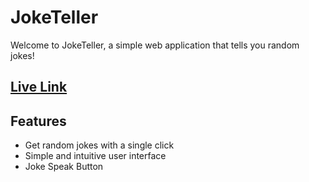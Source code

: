 # JokeTeller

Welcome to JokeTeller, a simple web application that tells you random jokes!

## [Live Link](https://joke-generator-gamma-amber.vercel.app/)

## Features

- Get random jokes with a single click
- Simple and intuitive user interface
- Joke Speak Button